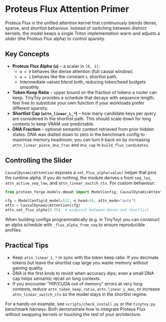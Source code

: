 # Proteus Flux Attention Primer

Proteus Flux is the unified attention kernel that continuously blends dense, sparse,
and shortlist behaviour. Instead of switching between distinct kernels, the
model keeps a single Triton implementation warm and adjusts a _slider_ (the
Proteus Flux alpha) to control sparsity.

## Key Concepts

- **Proteus Flux Alpha (`α`)** – a scalar in `[0, 1]`:
  - `α = 0` behaves like dense attention (full causal window).
  - `α = 1` behaves like the constant-`L` shortlist path.
  - Intermediate values blend both, reducing token/head budgets smoothly.
- **Token Keep Ratio** – upper bound on the fraction of tokens a router can keep.
  TinyToy provides a schedule that decays with sequence length; feel free to
  substitute your own function if your workloads prefer different sparsity.
- **Shortlist Cap (`attn_linear_L_*`)** – how many candidate keys per query are
  considered in the shortlist path. This should scale down for long contexts to
  keep VRAM use predictable.
- **DNA Fraction** – optional semantic context retrieved from prior hidden
  states. DNA was dialled down to zero in the benchmark config to maximise
  memory headroom; you can turn it back on by increasing
  `attn_linear_piece_dna_frac` and `dna_cap` in `build_flux_candidates`.

## Controlling the Slider

`CausalDynamicAttention` exposes a `set_flux_alpha(value)` helper that pins the
runtime alpha. If you do nothing, the module derives `α` from
`seq_len`, `attn_active_seq_low`, and `attn_linear_switch_ctx`. For custom
behaviour:

```python
from protean_forge.models.dmoah import ModelConfig, CausalDynamicAttention

cfg = ModelConfig(d_model=512, n_head=16, attn_mode="auto")
attn = CausalDynamicAttention(cfg)
attn.set_flux_alpha(0.35)  # midpoint between dense and shortlist
```

When building configs programmatically (e.g. in TinyToy) you can construct an
alpha schedule with `_flux_alpha_from_seq` to ensure reproducible profiles.

## Practical Tips

- Keep `attn_linear_L_*` in sync with the token keep ratio. If you decimate
  tokens but leave the shortlist cap large you waste memory without gaining
  quality.
- DNA is the first knob to revisit when accuracy dips; even a small DNA cap
  helps semantic recall on long contexts.
- If you encounter "HIP/CUDA out of memory" errors at very long contexts,
  reduce `attn_token_keep_ratio`, `attn_linear_L_max`, or increase
  `attn_linear_switch_ctx` so the model stays in the shortlist regime.

For a hands-on example, see `scripts/check_install.py` or the `tinytoy.py`
benchmark harness. Both demonstrate how to integrate Proteus Flux without swapping
kernels or touching the rest of your architecture.
